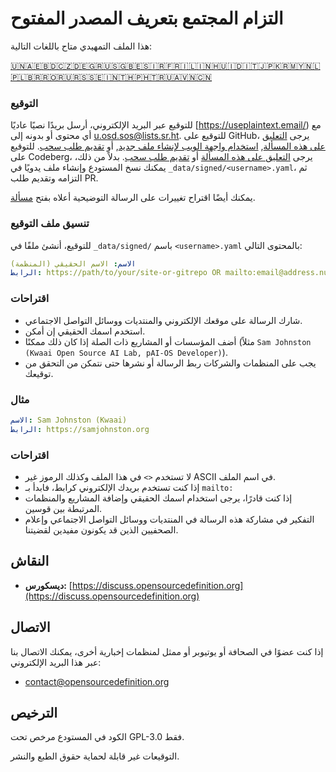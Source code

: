 # التزام المجتمع بتعريف المصدر المفتوح

هذا الملف التمهيدي متاح باللغات التالية:
<!-- TRANSLATIONS_START -->
[🇺🇳](README.md)[🇦🇪](README-ar-AE.md)[🇧🇩](README-bn-BD.md)[🇨🇿](README-cs-CZ.md)[🇩🇪](README-de-DE.md)[🇬🇷](README-el-GR.md)[🇺🇸](README-en-US.md)[🇬🇧](README-en-GB.md)[🇪🇸](README-es-ES.md)[🇮🇷](README-fa-IR.md)[🇫🇷](README-fr-FR.md)[🇮🇱](README-he-IL.md)[🇮🇳](README-hi-IN.md)[🇭🇺](README-hu-HU.md)[🇮🇩](README-id-ID.md)[🇮🇹](README-it-IT.md)[🇯🇵](README-ja-JP.md)[🇰🇷](README-ko-KR.md)[🇲🇾](README-ms-MY.md)[🇳🇱](README-nl-NL.md)[🇵🇱](README-pl-PL.md)[🇧🇷](README-pt-BR.md)[🇷🇴](README-ro-RO.md)[🇷🇺](README-ru-RU.md)[🇷🇸](README-sr-RS.md)[🇸🇪](README-sv-SE.md)[🇮🇳](README-ta-IN.md)[🇹🇭](README-th-TH.md)[🇵🇭](README-tl-PH.md)[🇹🇷](README-tr-TR.md)[🇺🇦](README-uk-UA.md)[🇻🇳](README-vi-VN.md)[🇨🇳](README-zh-CN.md)
<!-- TRANSLATIONS_END -->

### التوقيع

للتوقيع عبر البريد الإلكتروني، أرسل بريدًا نصيًا عاديًا [https://useplaintext.email/) مع أي محتوى أو بدونه إلى [u.osd.sos@lists.sr.ht](mailto:u.osd.sos@lists.sr.ht).
للتوقيع على GitHub، يرجى [التعليق على هذه المسألة](https://github.com/OpenSourceDefinition/sos/issues/1), [استخدام واجهة الويب لإنشاء ملف جديد](https://github.com/OpenSourceDefinition/sos/new/main/_data/signed), أو [تقديم طلب سحب](https://github.com/OpenSourceDefinition/sos/pulls).
للتوقيع على Codeberg، يرجى [التعليق على هذه المسألة](https://codeberg.org/osd/sos/issues/1) أو [تقديم طلب سحب](https://codeberg.org/osd/sos/pulls).
بدلاً من ذلك، يمكنك نسخ المستودع وإنشاء ملف يدويًا في `_data/signed/<username>.yaml`، ثم التزامه وتقديم طلب PR.

يمكنك أيضًا اقتراح تغييرات على الرسالة التوضيحية أعلاه بفتح [مسألة](https://codeberg.org/osd/sos/issues).

### تنسيق ملف التوقيع

للتوقيع، أنشئ ملفًا في `_data/signed/` باسم `<username>.yaml` بالمحتوى التالي:

```yaml
الاسم: الاسم الحقيقي (المنظمة)
الرابط: https://path/to/your/site-or-gitrepo OR mailto:email@address.nul
```

### اقتراحات
- شارك الرسالة على موقعك الإلكتروني والمنتديات ووسائل التواصل الاجتماعي.
- استخدم اسمك الحقيقي إن أمكن.
- أضف المؤسسات أو المشاريع ذات الصلة إذا كان ذلك ممكنًا (مثلاً `Sam Johnston (Kwaai Open Source AI Lab, pAI-OS Developer)`).
- يجب على المنظمات والشركات ربط الرسالة أو نشرها حتى نتمكن من التحقق من توقيعك.

### مثال

```yaml
الاسم: Sam Johnston (Kwaai)
الرابط: https://samjohnston.org
```

### اقتراحات

- لا تستخدم `<>` في هذا الملف وكذلك الرموز غير ASCII في اسم الملف.
- إذا كنت تستخدم بريدك الإلكتروني كرابط، فابدأ بـ `mailto:`
- إذا كنت قادرًا، يرجى استخدام اسمك الحقيقي وإضافة المشاريع والمنظمات المرتبطة بين قوسين.
- التفكير في مشاركة هذه الرسالة في المنتديات ووسائل التواصل الاجتماعي وإعلام الصحفيين الذين قد يكونون مفيدين لقضيتنا.

## النقاش

- **ديسكورس:** [https://discuss.opensourcedefinition.org](https://discuss.opensourcedefinition.org)

## الاتصال
إذا كنت عضوًا في الصحافة أو يوتيوبر أو ممثل لمنظمات إخبارية أخرى، يمكنك الاتصال بنا عبر هذا البريد الإلكتروني:
- [contact@opensourcedefinition.org](mailto:contact@opensourcedefinition.org)

## الترخيص
الكود في المستودع مرخص تحت GPL-3.0 فقط.

التوقيعات غير قابلة لحماية حقوق الطبع والنشر.